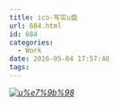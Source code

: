 ```yaml
---
title: ico-写实u盘
url: 684.html
id: 684
categories:
  - Work
date: 2016-05-04 17:57:40
tags:
---
```


 _[](http://www.psdpi.com/blog/wp-content/uploads/2016/06/u盘-1.jpg)[![u%e7%9b%98](http://www.psdpi.com/blog/wp-content/uploads/2016/06/u盘-1.jpg)](http://www.psdpi.com/blog/wp-content/uploads/2016/06/u盘-1.jpg) [](http://www.psdpi.com/blog/wp-content/uploads/2016/06/u盘.jpg) [](http://www.psdpi.com/blog/wp-content/uploads/2016/06/u盘.jpg)_